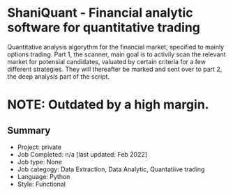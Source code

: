 # ShaniQuant - Financial analytic software for quantitative trading
Quantitative analysis algorythm for the financial market, specified to mainly options trading. Part 1, the scanner, main goal is to activily scan the relevant market for potensial candidates, valuated by certain criteria for a few different strategies. They will thereafter be marked and sent over to part 2, the deep analysis part of the script.

# NOTE: Outdated by a high margin.


## Summary
- Project:        private
- Job Completed:  n/a [last updated: Feb 2022]
- Job type:				None
- Job categogy:		Data Extraction, Data Analytic, Quantatiive trading 
- Language:				Python
- Style:          Functional
